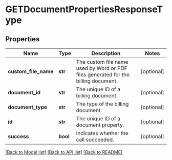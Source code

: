 # GETDocumentPropertiesResponseType

## Properties
Name | Type | Description | Notes
------------ | ------------- | ------------- | -------------
**custom_file_name** | **str** | The custom file name used by Word or PDF files generated for the billing document.  | [optional] 
**document_id** | **str** | The unique ID of a billing document.  | [optional] 
**document_type** | **str** | The type of the billing document.   | [optional] 
**id** | **str** | The unique ID of a document property.  | [optional] 
**success** | **bool** | Indicates whether the call succeeded.  | [optional] 

[[Back to Model list]](../README.md#documentation-for-models) [[Back to API list]](../README.md#documentation-for-api-endpoints) [[Back to README]](../README.md)


